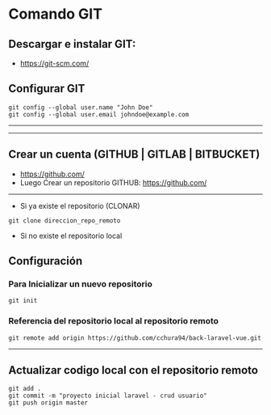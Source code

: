 # Comando GIT
## Descargar e instalar GIT:
- https://git-scm.com/

## Configurar GIT
```
git config --global user.name "John Doe"
git config --global user.email johndoe@example.com
```
------
-----
## Crear un cuenta (GITHUB  |  GITLAB  |  BITBUCKET)
- https://github.com/
- Luego Crear un repositorio GITHUB: https://github.com/
----
- Si ya existe el repositorio (CLONAR)
```
git clone direccion_repo_remoto
```
- Si no existe el repositorio local
## Configuración
### Para Inicializar un nuevo repositorio
```
git init 
```
### Referencia del repositorio local al repositorio remoto

```
git remote add origin https://github.com/cchura94/back-laravel-vue.git

```
---
## Actualizar codigo local con el repositorio remoto
```
git add .
git commit -m "proyecto inicial laravel - crud usuario"
git push origin master
```



